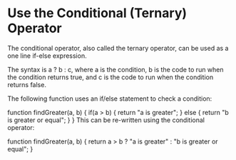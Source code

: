 # Use the Conditional (Ternary) Operator

The conditional operator, also called the ternary operator, can be used as a one line if-else expression.

The syntax is a ? b : c, where a is the condition, b is the code to run when the condition returns true, and c is the code to run when the condition returns false.

The following function uses an if/else statement to check a condition:

function findGreater(a, b) {
  if(a > b) {
    return "a is greater";
  }
  else {
    return "b is greater or equal";
  }
}
This can be re-written using the conditional operator:

function findGreater(a, b) {
  return a > b ? "a is greater" : "b is greater or equal";
}
